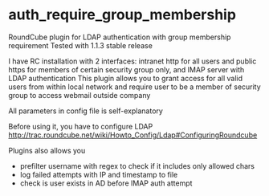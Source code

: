 # auth_require_group_membership
RoundCube plugin for LDAP authentication with group membership requirement
Tested with 1.1.3 stable release

I have RC installation with 2 interfaces: intranet http for all users and public https for members of certain security group only, and IMAP server with LDAP authentication
This plugin allows you to grant access for all valid users from within local network and require user to be a member of security group to access webmail outside company

All parameters in config file is self-explanatory

Before using it, you have to configure LDAP http://trac.roundcube.net/wiki/Howto_Config/Ldap#ConfiguringRoundcube

Plugins also allows you 
* prefilter username with regex to check if it includes only allowed chars
* log failed attempts with IP and timestamp to file
* check is user exists in AD before IMAP auth attempt
